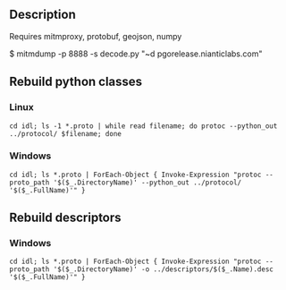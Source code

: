 
## Description

Requires mitmproxy, protobuf, geojson, numpy

$ mitmdump -p 8888 -s decode.py "~d pgorelease.nianticlabs.com"


## Rebuild python classes

### Linux

```
cd idl; ls -1 *.proto | while read filename; do protoc --python_out ../protocol/ $filename; done
```

### Windows

```
cd idl; ls *.proto | ForEach-Object { Invoke-Expression "protoc --proto_path '$($_.DirectoryName)' --python_out ../protocol/ '$($_.FullName)'" }
```


## Rebuild descriptors

### Windows

```
cd idl; ls *.proto | ForEach-Object { Invoke-Expression "protoc --proto_path '$($_.DirectoryName)' -o ../descriptors/$($_.Name).desc '$($_.FullName)'" }
```
